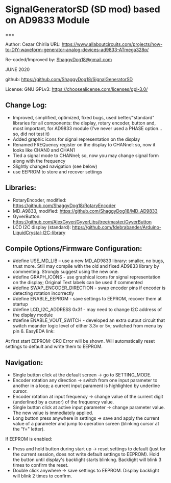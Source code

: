 # SignalGeneratorSD (SD mod) based on AD9833 Module
===

Author: Cezar Chirila
URL: https://www.allaboutcircuits.com/projects/how-to-DIY-waveform-generator-analog-devices-ad9833-ATmega328p/

Re-coded/Improved by: ShaggyDog18@gmail.com

JUNE 2020

github: https://github.com/ShaggyDog18/SignalGeneratorSD

License: GNU GPLv3: https://choosealicense.com/licenses/gpl-3.0/

## Change Log:

- Improved, simplified, optimized, fixed bugs, used better/"standard" libraries for all components: the display, rotary encoder, button and, most important, for AD9833 module (I’ve never used a PHASE option... so, did not test it)
- Added graphic icons for signal representation on the display
- Renamed FREQuency register on the display to CHANnel: so, now it looks like CHAN0 and CHAN1
- Tied a signal mode to CHANnel; so, now you may change signal form along with the frequency
- Slightly changed navigation (see below)
- use EEPROM to store and recover settings

## Libraries:

- RotaryEncoder, modified: https://github.com/ShaggyDog18/RotaryEncoder
- MD_A9833, modified:  https://github.com/ShaggyDog18/MD_AD9833
- GyverButton: https://github.com/AlexGyver/GyverLibs/tree/master/GyverButton
- LCD I2C display (standard): https://github.com/fdebrabander/Arduino-LiquidCrystal-I2C-library

## Compile Options/Firmware Configuration:

- #define USE_MD_LIB – use a new MD_AD9833 library: smaller, no bugs, trust more.  Still may compile with the old and  fixed AD9833 library by commenting. Strongly suggest using the new one.
- #define GRAPH_ICONS - use graphical icons for signal representation on the display; Original Text labels can be used if commented
- #define SWAP_ENCODER_DIRECTION  - swap encoder pins if encoder is detecting rotation incorrectly
- #define ENABLE_EEPROM - save settings to EEPROM, recover them at startup  
- #define LCD_I2C_ADDRESS 0x3f - may need to change I2C address of the display module
- #define ENABLE_VOUT_SWITCH - developed an extra output circuit that switch meander logic level of either 3.3v or 5v; switched from menu by pin 6. EasyEDA link: 

At first start EEPROM: CRC Error will be shown. Will automatically reset settings to default and write them to EEPROM.

## Navigation:

- Single button click at the default screen -> go to SETTING_MODE.
- Encoder rotation any direction -> switch from one input parameter to another in a loop; a current input parament is highlighted by underline cursor.
- Encoder rotation at input frequency -> change value of the current digit (underlined by a cursor) of the frequency value.
- Single button click at active input parameter -> change parameter value. The new value is immediately applied.
- Long button press anywhere in settings -> save and apply the current value of a parameter and jump to operation screen (blinking cursor at the "f=" letter).

If EEPROM is enabled:

- Press and hold button during start up -> reset settings to default (just for the current session, does not write default settings to EEPROM).
Hold the button until display's backlight starts blinking. Backlight will blink 3 times to confirm the reset.   
- Double click anywhere -> save settings to EEPROM. Display backlight will blink 2 times to confirm.



